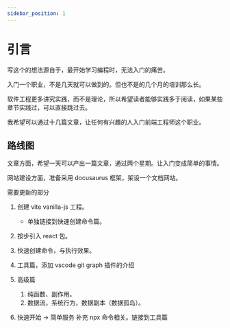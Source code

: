 ```yaml
---
sidebar_position: 1
---
```


# 引言

写这个的想法源自于，最开始学习编程时，无法入门的痛苦。

入门一个职业，不是几天就可以做到的。但也不是的几个月的培训那么长。

软件工程更多讲究实践，而不是理论，所以希望读者能够实践多于阅读，如果某些章节实践过，可以直接跳过去。

我希望可以通过十几篇文章，让任何有兴趣的人入门前端工程师这个职业。

## 路线图

文章方面，希望一天可以产出一篇文章，通过两个星期。让入门变成简单的事情。

网站建设方面，准备采用 docusaurus 框架，架设一个文档网站。

需要更新的部分

1. 创建 vite vanilla-js 工程。
    - 单独链接到快速创建命令篇。
2. 按步引入 react 包。
3. 快速创建命令，与执行效果。
4. 工具篇，添加 vscode git graph 插件的介绍
5. 高级篇
    1. 纯函数、副作用。
    2. 数据流，系统行为，数据副本（数据孤岛）。

6. 快速开始 -> 简单服务 补充 npx 命令相关。链接到工具篇
